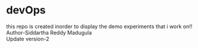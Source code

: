 # devOps
this repo is created inorder to display the demo experiments that i work on!!<br>
Author-Siddartha Reddy Madugula<br>
Update version-2
